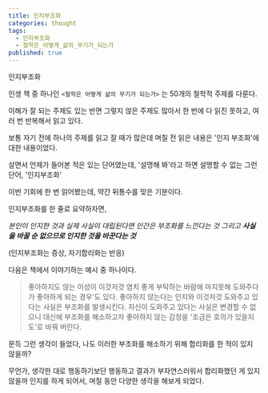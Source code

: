 ```yaml
---
title: 인지부조화
categories: thought
tags:
  - 인지부조화
  - 철학은_어떻게_삶의_무기가_되는가
published: true
---
```

인지부조화

인생 책 중 하나인 `<철학은 어떻게 삶의 무기가 되는가>` 는 50개의 철학적 주제를 다룬다.

이해가 잘 되는 주제도 있는 반면 그렇지 않은 주제도 많아서 한 번에 다 읽진 못하고, 여러 번 반복해서 읽고 있다.

보통 자기 전에 하나의 주제를 읽고 잘 때가 많은데 며칠 전 읽은 내용은 '인지 부조화'에 대한 내용이었다.

살면서 언제가 들어본 적은 있는 단어였는데, '설명해 봐'라고 하면 설명할 수 없는 그런 단어, '인지부조화'

이번 기회에 한 번 읽어봤는데, 약간 뒤통수를 맞은 기분이다.

인지부조화를 한 줄로 요약하자면,

_본인이 인지한 것과 실제 사실이 대립된다면 인간은 부조화를 느낀다는 것
그리고 __사실을 바꿀 순 없으므로 인지한 것을 바꾼다는 것___

(인지부조화는 증상, 자기합리화는 반응)

다음은 책에서 이야기하는 예시 중 하나이다.

> 좋아하지도 않는 이성이 이것저것 염치 좋게 부탁하는 바람에 마지못해 도와주다가 좋아하게 되는 경우'도 있다.
> 좋아하지 않는다는 인지와 이것저것 도와주고 있다는 사실은 부조화를 발생시킨다. 자신이 도와주고 있다는 사실은 변경할 수 없으니 대신에 부조화를 해소하고자 좋아하지 않는 감정을 '조금은 호의가 있을지도'로 바꿔 버린다.

문득 그런 생각이 들었다, 나도 이러한 부조화를 해소하기 위해 합리화를 한 적이 있지 않을까?


무언가, 생각한 대로 행동하기보단 행동하고 결과가 부자연스러워서 합리화했던 게 있지 않을까 인지를 하게 되어서, 며칠 동안 다양한 생각을 해보게 되었다.

